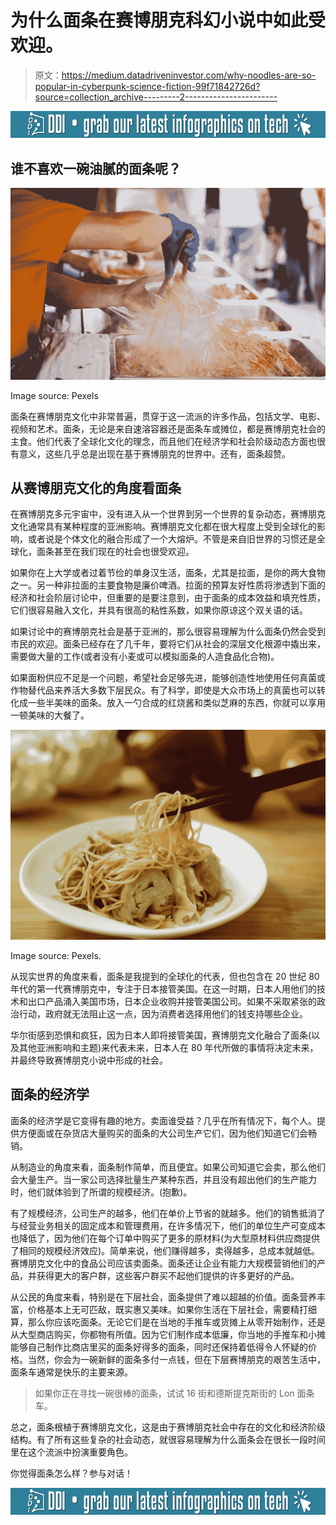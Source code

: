 # 为什么面条在赛博朋克科幻小说中如此受欢迎。

> 原文：<https://medium.datadriveninvestor.com/why-noodles-are-so-popular-in-cyberpunk-science-fiction-99f71842726d?source=collection_archive---------2----------------------->

[![](img/d2d0b1537668d8e53aaecc08c1ac783f.png)](http://www.track.datadriveninvestor.com/DDI-Infograph-11-16)

## 谁不喜欢一碗油腻的面条呢？

![](img/36e3f95a6061e5779f7f9cbda7d5d075.png)

Image source: Pexels

面条在赛博朋克文化中非常普遍，贯穿于这一流派的许多作品，包括文学、电影、视频和艺术。面条，无论是来自速溶容器还是面条车或摊位，都是赛博朋克社会的主食。他们代表了全球化文化的理念，而且他们在经济学和社会阶级动态方面也很有意义，这些几乎总是出现在基于赛博朋克的世界中。还有，面条超赞。

## 从赛博朋克文化的角度看面条

在赛博朋克多元宇宙中，没有进入从一个世界到另一个世界的复杂动态，赛博朋克文化通常具有某种程度的亚洲影响。赛博朋克文化都在很大程度上受到全球化的影响，或者说是个体文化的融合形成了一个大熔炉。不管是来自旧世界的习惯还是全球化，面条甚至在我们现在的社会也很受欢迎。

如果你在上大学或者过着节俭的单身汉生活，面条，尤其是拉面，是你的两大食物之一。另一种非拉面的主要食物是廉价啤酒。拉面的预算友好性质将渗透到下面的经济和社会阶层讨论中，但重要的是要注意到，由于面条的成本效益和填充性质，它们很容易融入文化，并具有很高的粘性系数，如果你原谅这个双关语的话。

如果讨论中的赛博朋克社会是基于亚洲的，那么很容易理解为什么面条仍然会受到市民的欢迎。面条已经存在了几千年，要将它们从社会的深层文化根源中撬出来，需要做大量的工作(或者没有小麦或可以模拟面条的人造食品化合物)。

如果面粉供应不足是一个问题，希望社会足够先进，能够创造性地使用任何真菌或作物替代品来养活大多数下层民众。有了科学，即使是大众市场上的真菌也可以转化成一些半美味的面条。放入一勺合成的红烧酱和类似芝麻的东西，你就可以享用一顿美味的大餐了。

![](img/11456a212fddbfe366cad899c12a8957.png)

Image source: Pexels.

从现实世界的角度来看，面条是我提到的全球化的代表，但也包含在 20 世纪 80 年代的第一代赛博朋克中，专注于日本接管美国。在这一时期，日本人用他们的技术和出口产品涌入美国市场，日本企业收购并接管美国公司。如果不采取紧张的政治行动，政府就无法阻止这一点，因为消费者选择用他们的钱支持哪些企业。

华尔街感到恐惧和疯狂，因为日本人即将接管美国，赛博朋克文化融合了面条(以及其他亚洲影响和主题)来代表未来，日本人在 80 年代所做的事情将决定未来，并最终导致赛博朋克小说中形成的社会。

## 面条的经济学

面条的经济学是它变得有趣的地方。卖面谁受益？几乎在所有情况下，每个人。提供方便面或在杂货店大量购买的面条的大公司生产它们，因为他们知道它们会畅销。

从制造业的角度来看，面条制作简单，而且便宜。如果公司知道它会卖，那么他们会大量生产。当一家公司选择批量生产某种东西，并且没有超出他们的生产能力时，他们就体验到了所谓的规模经济。(抱歉)。

有了规模经济，公司生产的越多，他们在单价上节省的就越多。他们的销售抵消了与经营业务相关的固定成本和管理费用，在许多情况下，他们的单位生产可变成本也降低了，因为他们在每个订单中购买了更多的原材料(为大型原材料供应商提供了相同的规模经济效应)。简单来说，他们赚得越多，卖得越多，总成本就越低。赛博朋克文化中的食品公司应该卖面条。面条还让企业有能力大规模营销他们的产品，并获得更大的客户群，这些客户群买不起他们提供的许多更好的产品。

从公民的角度来看，特别是在下层社会，面条提供了难以超越的价值。面条营养丰富，价格基本上无可匹敌，既实惠又美味。如果你生活在下层社会，需要精打细算，那么你应该吃面条。无论它们是在当地的手推车或货摊上从零开始制作，还是从大型商店购买，你都物有所值。因为它们制作成本低廉，你当地的手推车和小摊能够自己制作比商店里买的面条好得多的面条，同时还保持着低得令人怀疑的价格。当然，你会为一碗新鲜的面条多付一点钱，但在下层赛博朋克的艰苦生活中，面条车通常是快乐的主要来源。

> 如果你正在寻找一碗很棒的面条，试试 16 街和德斯提克斯街的 Lon 面条车。

总之，面条根植于赛博朋克文化，这是由于赛博朋克社会中存在的文化和经济阶级结构。有了所有这些复杂的社会动态，就很容易理解为什么面条会在很长一段时间里在这个流派中扮演重要角色。

你觉得面条怎么样？参与对话！

[![](img/d2d0b1537668d8e53aaecc08c1ac783f.png)](http://www.track.datadriveninvestor.com/DDI-Infograph-11-16B)